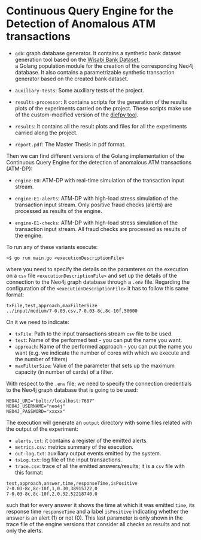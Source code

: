 # Continuous Query Engine for the Detection of Anomalous ATM transactions


- `gdb`: graph database generator. It contains a synthetic bank dataset generation tool based on the [Wisabi Bank Dataset](https://www.kaggle.com/datasets/obinnaiheanachor/wisabi-bank-dataset?resource=download),  
a Golang population module for the creation of the corresponding Neo4j database. It also contains a parametrizable synthetic transaction generator based on the created bank dataset.

- `auxiliary-tests`: Some auxiliary tests of the project.

- `results-processor`: It contains scripts for the generation of the results plots of the experiments carried on the project. These scripts make use of the custom-modified version of the [diefpy tool](https://sdm-tib.github.io/diefpy/).

- `results`: It contains all the result plots and files for all the experiments carried along the project.

- `report.pdf`: The Master Thesis in pdf format.

Then we can find different versions of the Golang implementation of the Continuous Query Engine for the detection of anomalous ATM transactions (ATM-DP):

- `engine-E0`: ATM-DP with real-time simulation of the transaction input stream.

- `engine-E1-alerts`: ATM-DP with high-load stress simulation of the transaction input stream. Only positive fraud checks (alerts) are processed as results of the engine.

- `engine-E1-checks`: ATM-DP with high-load stress simulation of the transaction input stream. All fraud checks are processed as results of the engine.

To run any of these variants execute:

```
>$ go run main.go <executionDescriptionFile>
```

where you need to specify the details on the paramteres on the execution on a `csv` file `<executionDescriptionFile>` and set up the details of the connection to the Neo4j graph database through a `.env` file. Regarding the configuration of the `<executionDescriptionFile>` it has to follow this same format:

```
txFile,test,approach,maxFilterSize
../input/medium/7-0.03.csv,7-0.03-8c,8c-10f,50000
```

On it we need to indicate:

- `txFile`: Path to the input transactions stream `csv` file to be used.
- `test`: Name of the performed test - you can put the name you want.
- `approach`: Name of the performed approach - you can put the name you want (e.g. we indicate the number of cores with which we execute and the number of filters)
- `maxFilterSize`: Value of the parameter that sets up the maximum capacity (in number of cards) of a filter.


With respect to the `.env` file; we need to specify the connection credentials to the Neo4j graph database that is going to be used:

```
NEO4J_URI="bolt://localhost:7687"
NEO4J_USERNAME="neo4j"
NEO4J_PASSWORD="xxxxx"
```


The execution will generate an `output` directory with some files related with the output of the experiment:
- `alerts.txt`: it contains a register of the emitted alerts.
- `metrics.csv`: metrics summary of the execution.
- `out-log.txt`: auxiliary output events emitted by the system.
- `txLog.txt`: log file of the input transactions.
- `trace.csv`: trace of all the emitted answers/results; it is a `csv` file with this format:

```
test,approach,answer,time,responseTime,isPositive  
7-0.03-8c,8c-10f,1,0.30,38915722,0
7-0.03-8c,8c-10f,2,0.32,52218740,0
```

such that for every answer it shows the time at which it was emitted `time`, its response time `responseTime` and a label `isPositive` indicating whether the answer is an alert (1) or not (0). This last parameter is only shown in the trace file of the engine versions that consider all checks as results and not only the alerts.